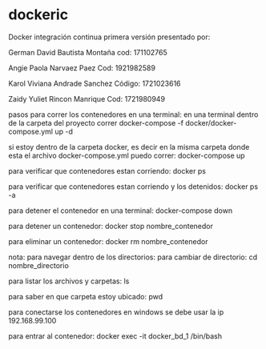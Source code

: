 # dockeric
Docker integración continua
primera versión
presentado por:

German David Bautista Montaña cod: 171102765

Angie Paola Narvaez Paez Cod: 1921982589

Karol Viviana Andrade Sanchez Código: 1721023616

Zaidy Yuliet  Rincon Manrique Cod: 1721980949


 
pasos para correr los contenedores en una terminal:
en una terminal dentro de la carpeta del proyecto correr
docker-compose -f docker/docker-compose.yml up -d 

si estoy dentro de la carpeta docker, es decir en la misma carpeta donde esta el archivo docker-compose.yml puedo correr:
docker-compose up

para verificar que contenedores estan corriendo:
docker ps

para verificar que contenedores estan corriendo y los detenidos:
docker ps -a

para detener el contenedor en una terminal:
docker-compose down

para detener un contenedor:
docker stop nombre_contenedor

para eliminar un contenedor:
docker rm nombre_contenedor

nota: para navegar dentro de los directorios:
para cambiar de directorio:
cd nombre_directorio

para listar los archivos y carpetas:
ls

para saber en que carpeta estoy ubicado:
pwd

para conectarse los contenedores en windows se debe usar la ip 192.168.99.100

para entrar al contenedor:
docker exec -it docker_bd_1 /bin/bash